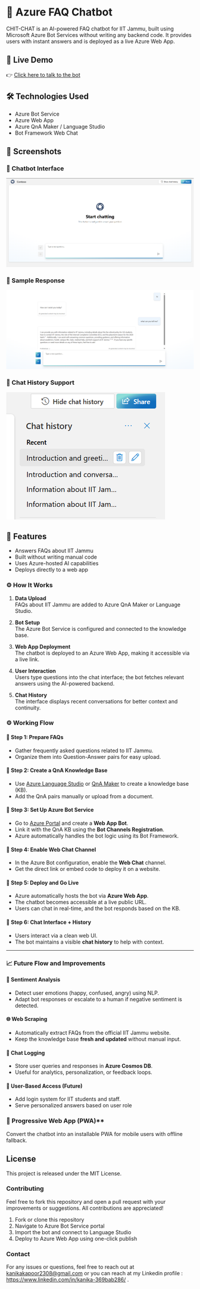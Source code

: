 # 💬 Azure FAQ Chatbot

CHIT-CHAT is an AI-powered FAQ chatbot for IIT Jammu, built using Microsoft Azure Bot Services without writing any backend code. It provides users with instant answers and is deployed as a live Azure Web App.


## 🚀 Live Demo
👉 [Click here to talk to the bot](https://chitchitchat.azurewebsites.net)

## 🛠️ Technologies Used
- Azure Bot Service
- Azure Web App
- Azure QnA Maker / Language Studio
- Bot Framework Web Chat

## 📸 Screenshots

### 🔹 Chatbot Interface
![Chatbot UI](screenshots/bot-ui.png)

### 🔹 Sample Response
![Chatbot Response](screenshots/bot-response.png)

### 🔹 Chat History Support
![Chatbot History](screenshots/chat-history.png)

## 🧠 Features
- Answers FAQs about IIT Jammu
- Built without writing manual code
- Uses Azure-hosted AI capabilities
- Deploys directly to a web app
### ⚙️ How It Works

1. **Data Upload**  
   FAQs about IIT Jammu are added to Azure QnA Maker or Language Studio.

2. **Bot Setup**  
   The Azure Bot Service is configured and connected to the knowledge base.

3. **Web App Deployment**  
   The chatbot is deployed to an Azure Web App, making it accessible via a live link.

4. **User Interaction**  
   Users type questions into the chat interface; the bot fetches relevant answers using the AI-powered backend.

5. **Chat History**  
   The interface displays recent conversations for better context and continuity.

   
### ⚙️ Working Flow

#### 🔹 Step 1: Prepare FAQs
- Gather frequently asked questions related to IIT Jammu.
- Organize them into Question-Answer pairs for easy upload.

#### 🔹 Step 2: Create a QnA Knowledge Base
- Use [Azure Language Studio](https://language.azure.com/) or [QnA Maker](https://www.qnamaker.ai/) to create a knowledge base (KB).
- Add the QnA pairs manually or upload from a document.

#### 🔹 Step 3: Set Up Azure Bot Service
- Go to [Azure Portal](https://portal.azure.com) and create a **Web App Bot**.
- Link it with the QnA KB using the **Bot Channels Registration**.
- Azure automatically handles the bot logic using its Bot Framework.

#### 🔹 Step 4: Enable Web Chat Channel
- In the Azure Bot configuration, enable the **Web Chat** channel.
- Get the direct link or embed code to deploy it on a website.

#### 🔹 Step 5: Deploy and Go Live
- Azure automatically hosts the bot via **Azure Web App**.
- The chatbot becomes accessible at a live public URL.
- Users can chat in real-time, and the bot responds based on the KB.

#### 🔹 Step 6: Chat Interface + History
- Users interact via a clean web UI.
- The bot maintains a visible **chat history** to help with context.

---

### 📈 Future Flow and Improvements

#### 🧠 Sentiment Analysis
- Detect user emotions (happy, confused, angry) using NLP.
- Adapt bot responses or escalate to a human if negative sentiment is detected.

#### 🌐 Web Scraping
- Automatically extract FAQs from the official IIT Jammu website.
- Keep the knowledge base **fresh and updated** without manual input.

#### 💾 Chat Logging
- Store user queries and responses in **Azure Cosmos DB**.
- Useful for analytics, personalization, or feedback loops.

#### 🔐 User-Based Access (Future)
- Add login system for IIT students and staff.
- Serve personalized answers based on user role


### 📱 Progressive Web App (PWA)**  
  Convert the chatbot into an installable PWA for mobile users with offline fallback.


## License
This project is released under the MIT License.
  
### Contributing
Feel free to fork this repository and open a pull request with your improvements or suggestions. All contributions are appreciated!
1. Fork or clone this repository
2. Navigate to Azure Bot Service portal  
3. Import the bot and connect to Language Studio  
4. Deploy to Azure Web App using one-click publish


### Contact
For any issues or questions, feel free to reach out at kanikakapoor2308@gmail.com or you can reach at my Linkedin profile : https://www.linkedin.com/in/kanika-369bab286/ . 
